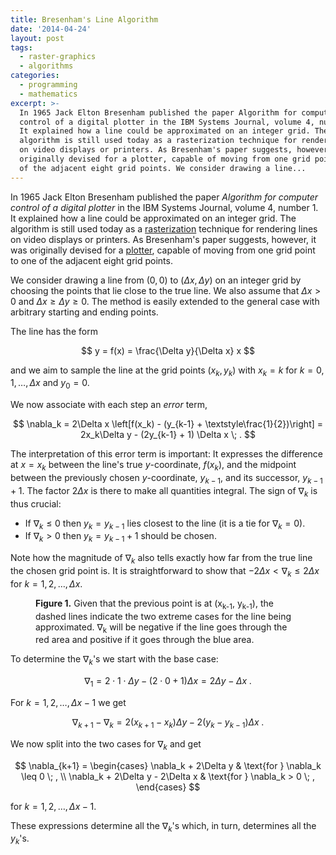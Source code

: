 ```yaml
---
title: Bresenham's Line Algorithm
date: '2014-04-24'
layout: post
tags:
  - raster-graphics
  - algorithms
categories:
  - programming
  - mathematics
excerpt: >-
  In 1965 Jack Elton Bresenham published the paper Algorithm for computer
  control of a digital plotter in the IBM Systems Journal, volume 4, number 1.
  It explained how a line could be approximated on an integer grid. The
  algorithm is still used today as a rasterization technique for rendering lines
  on video displays or printers. As Bresenham's paper suggests, however, it was
  originally devised for a plotter, capable of moving from one grid point to one
  of the adjacent eight grid points. We consider drawing a line...
---
```

In 1965 Jack Elton Bresenham published the paper *Algorithm for computer control of a digital
plotter* in the IBM Systems Journal, volume&nbsp;4, number&nbsp;1. It explained how a line could be
approximated on an integer grid. The algorithm is still used today as a
[rasterization](http://en.wikipedia.org/wiki/Rasterisation) technique for rendering lines on video
displays or printers. As Bresenham's paper suggests, however, it was originally devised for a
[plotter](http://en.wikipedia.org/wiki/Plotter), capable of moving from one grid point to one of
the adjacent eight grid points.

We consider drawing a line from $(0, 0)$ to $(\Delta x, \Delta y)$ on an
integer grid by choosing the points that lie close to the true line. We also assume that
$\Delta x > 0$ and $\Delta x \geq \Delta y \geq 0$. The method is easily
extended to the general case with arbitrary starting and ending points.

The line has the form

$$
y = f(x) = \frac{\Delta y}{\Delta x} x
$$

and we aim to sample the line at the grid points $(x_k, y_k)$ with $x_k = k$ for $k = 0, 1, \ldots, \Delta x$ and $y_0 = 0$.

We now associate with each step an *error* term,

$$
\nabla_k = 2\Delta x \left[f(x_k) - (y_{k-1} + \textstyle\frac{1}{2})\right] = 2x_k\Delta y - (2y_{k-1} + 1) \Delta x \; .
$$

The interpretation of this error term is important: It expresses the difference at
$x = x_k$ between the line's true $y$-coordinate, $f(x_k)$, and the
midpoint between the previously chosen $y$-coordinate, $y_{k-1}$, and its
successor, $y_{k-1}+1$. The factor $2\Delta x$ is there to make all
quantities integral. The sign of $\nabla_k$ is thus crucial:

 * If $\nabla_k \leq 0$ then $y_k = y_{k-1}$ lies closest to the line (it is a tie for $\nabla_k = 0$).
 * If $\nabla_k > 0$ then $y_k = y_{k-1}+1$ should be chosen.

Note how the magnitude of $\nabla_k$ also tells exactly how far from the true line the
chosen grid point is. It is straightforward to show that $-2\Delta x < \nabla_k \leq 2\Delta x$ for $k = 1, 2, \ldots, \Delta x$.

<figure>
  <img src="/media/bresenham.svg" alt="">
  <figcaption><strong>Figure 1.</strong> Given that the previous point is at (x<sub>k-1</sub>, y<sub>k-1</sub>),
    the dashed lines indicate the two extreme cases for the line being approximated. &nabla;<sub>k</sub>
    will be negative if the line goes through the red area and positive if it goes through the blue
    area.</figcaption>
</figure>

To determine the $\nabla_k$'s we start with the base case:

$$
\nabla_1 = 2\cdot 1\cdot \Delta y - (2\cdot 0 + 1) \Delta x = 2\Delta y - \Delta x \; .
$$

For $k=1, 2, \ldots, \Delta x - 1$ we get

$$
\nabla_{k+1} - \nabla_k = 2(x_{k+1}-x_k)\Delta y - 2(y_k-y_{k-1})\Delta x \; .
$$

We now split into the two cases for $\nabla_k$ and get

$$
\nabla_{k+1} = \begin{cases} \nabla_k + 2\Delta y & \text{for } \nabla_k \leq 0 \; , \\ \nabla_k + 2\Delta y - 2\Delta x & \text{for } \nabla_k > 0 \; , \end{cases}
$$

for $k=1, 2, \ldots, \Delta x - 1$.

These expressions determine all the $\nabla_k$'s which, in turn, determines all the $y_k$'s.
